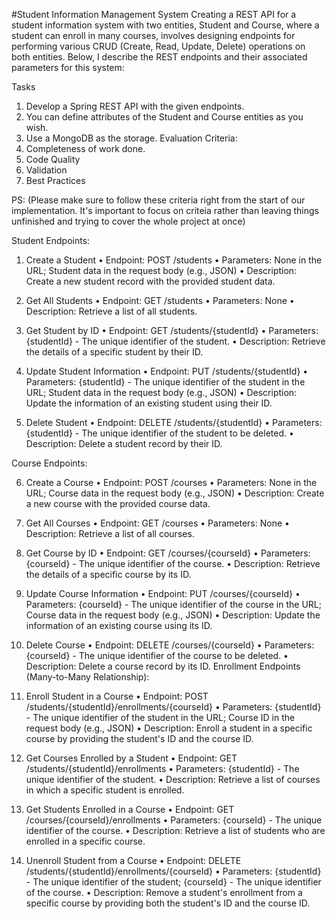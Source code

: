 #Student Information Management System 
Creating a REST API for a student information system with two entities, Student and Course, where a 
student can enroll in many courses, involves designing endpoints for performing various CRUD (Create, 
Read, Update, Delete) operations on both entities. Below, I describe the REST endpoints and their 
associated parameters for this system: 

Tasks 
1. Develop a Spring REST API with the given endpoints. 
2. You can define attributes of the Student and Course entities as you wish. 
3. Use a MongoDB as the storage. 
Evaluation Criteria: 
1. Completeness of work done. 
2. Code Quality 
3. Validation 
4. Best Practices 

PS: (Please make sure to follow these criteria right from the start of our implementation. It's important 
to focus on criteia rather than leaving things unfinished and trying to cover the whole project at once) 

Student Endpoints: 

1. Create a Student 
• Endpoint: POST /students 
• Parameters: None in the URL; Student data in the request body (e.g., JSON) 
• Description: Create a new student record with the provided student data.

2. Get All Students 
• Endpoint: GET /students 
• Parameters: None 
• Description: Retrieve a list of all students.

3. Get Student by ID 
• Endpoint: GET /students/{studentId} 
• Parameters: {studentId} - The unique identifier of the student. 
• Description: Retrieve the details of a specific student by their ID.

4. Update Student Information 
• Endpoint: PUT /students/{studentId} 
• Parameters: {studentId} - The unique identifier of the student in the URL; Student data in 
the request body (e.g., JSON) 
• Description: Update the information of an existing student using their ID.

5. Delete Student 
• Endpoint: DELETE /students/{studentId} 
• Parameters: {studentId} - The unique identifier of the student to be deleted. 
• Description: Delete a student record by their ID.

Course Endpoints: 

6. Create a Course 
• Endpoint: POST /courses 
• Parameters: None in the URL; Course data in the request body (e.g., JSON) 
• Description: Create a new course with the provided course data.

7. Get All Courses 
• Endpoint: GET /courses 
• Parameters: None 
• Description: Retrieve a list of all courses.

8. Get Course by ID 
• Endpoint: GET /courses/{courseId} 
• Parameters: {courseId} - The unique identifier of the course. 
• Description: Retrieve the details of a specific course by its ID.

9. Update Course Information 
• Endpoint: PUT /courses/{courseId} 
• Parameters: {courseId} - The unique identifier of the course in the URL; Course data in the 
request body (e.g., JSON) 
• Description: Update the information of an existing course using its ID.

10. Delete Course 
• Endpoint: DELETE /courses/{courseId} 
• Parameters: {courseId} - The unique identifier of the course to be deleted. 
• Description: Delete a course record by its ID. 
Enrollment Endpoints (Many-to-Many Relationship):

11. Enroll Student in a Course 
• Endpoint: POST /students/{studentId}/enrollments/{courseId} 
• Parameters: {studentId} - The unique identifier of the student in the URL; Course ID in the 
request body (e.g., JSON) 
• Description: Enroll a student in a specific course by providing the student's ID and the course 
ID. 

12. Get Courses Enrolled by a Student 
• Endpoint: GET /students/{studentId}/enrollments 
• Parameters: {studentId} - The unique identifier of the student. 
• Description: Retrieve a list of courses in which a specific student is enrolled. 
13. Get Students Enrolled in a Course 
• Endpoint: GET /courses/{courseId}/enrollments 
• Parameters: {courseId} - The unique identifier of the course. 
• Description: Retrieve a list of students who are enrolled in a specific course.

14. Unenroll Student from a Course 
• Endpoint: DELETE /students/{studentId}/enrollments/{courseId} 
• Parameters: {studentId} - The unique identifier of the student; {courseId} - The unique 
identifier of the course. 
• Description: Remove a student's enrollment from a specific course by providing both the 
student's ID and the course ID. 
